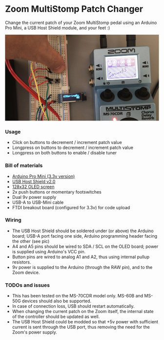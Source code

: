 # Zoom MultiStomp Patch Changer

Change the current patch of your Zoom MultiStomp pedal using an Arduino Pro Mini, a USB Host Shield module, and your feet :)

![Demo](img/demo.jpg)

### Usage
- Click on buttons to decrement / increment patch value
- Longpress on buttons to decrement / increment patch value
- Longpress on both buttons to enable / disable tuner


### Bill of materials
- [Arduino Pro Mini (3.3v version)](img/APMv33.jpg)
- [USB Host Shield v2.0](img/UHSv2.jpg)
- [128x32 OLED screen](img/OLED.jpg)
- 2x push buttons or momentary footswitches
- Dual 9v power supply
- USB-A to USB-Mini cable
- FTDI breakout board (configured for 3.3v) for code upload


### Wiring
- The USB Host Shield should be soldered under (or above) the Arduino board; USB-A port facing one side, Arduino programming header facing the other (see pic)
- A4 and A5 pins should be wired to SDA / SCL on the OLED board; power is supplied using Arduino's VCC pin.
- Button pins are wired to analog A1 and A2, thus using internal pullup resistors.
- 9v power is supplied to the Arduino (through the RAW pin), and to the Zoom device.


### TODOs and issues

- This has been tested on the MS-70CDR model only. MS-60B and MS-50G devices should also be supported.
- In case of connection loss, USB should restart automatically.
- When changing the current patch on the Zoom itself, the internal state of the controller should be updated as well.
- The USB Host Shield could be modded so that +5v power with sufficient current is sent through the USB port, thus removing the need for the Zoom's power supply.

